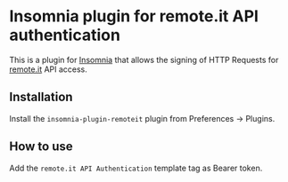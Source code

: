# Insomnia plugin for remote.it API authentication

This is a plugin for [Insomnia](https://insomnia.rest/) that allows the signing of HTTP Requests for [remote.it](https://remote.it/) API access.

##  Installation

Install the `insomnia-plugin-remoteit` plugin from Preferences -> Plugins.

##  How to use

Add the `remote.it API Authentication` template tag as Bearer token.
